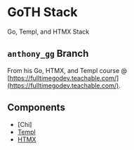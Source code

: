 # GoTH Stack

Go, Templ, and HTMX Stack

## `anthony_gg` Branch

From his Go, HTMX, and Templ course @ [https://fulltimegodev.teachable.com/](https://fulltimegodev.teachable.com/).

## Components

- [Chi]
- [Templ](https://github.com/a-h/templ)
- [HTMX](https://www.htmx.org)
